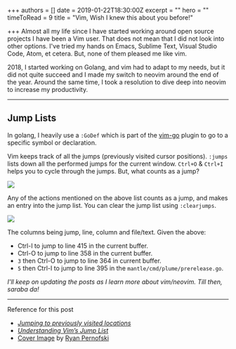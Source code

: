 +++
authors = []
date = 2019-01-22T18:30:00Z
excerpt = ""
hero = ""
timeToRead = 9
title = "Vim, Wish I knew this about you before!"

+++
Almost all my life since I have started working around open source projects I have been a Vim user. That does not mean that I did not look into other options. I've tried my hands on Emacs, Sublime Text, Visual Studio Code, Atom, et cetera. But, none of them pleased me like vim.

2018, I started working on Golang, and vim had to adapt to my needs, but it did not quite succeed and I made my switch to neovim around the end of the year. Around the same time, I took a resolution to dive deep into neovim to increase my productivity.

***

## Jump Lists

In golang, I heavily use a `:GoDef` which is part of the [vim-go](https://github.com/fatih/vim-go) plugin to go to a specific symbol or declaration.

Vim keeps track of all the jumps (previously visited cursor positions). `:jumps` lists down all the performed jumps for the current window. `Ctrl+O` & `Ctrl+I` helps you to cycle through the jumps. But, what counts as a jump?

![](https://miro.medium.com/max/880/1*6uRvwb05pLvZzoEeBbRqjA.jpeg)

Any of the actions mentioned on the above list counts as a jump, and makes an entry into the jump list. You can clear the jump list using `:clearjumps`.

![](https://miro.medium.com/max/3602/1*jC7FEbaNOeiezu5fYwMCAw.png)

The columns being jump, line, column and file/text. Given the above:

* Ctrl-I to jump to line 415 in the current buffer.
* Ctrl-O to jump to line 358 in the current buffer.
* `3` then Ctrl-O to jump to line 364 in current buffer.
* `5` then Ctrl-I to jump to line 395 in the `mantle/cmd/plume/prerelease.go`.

_I'll keep on updating the posts as I learn more about vim/neovim. Till then, saraba da!_

***

Reference for this post

* [_Jumping to previously visited locations_](http://vim.wikia.com/wiki/Jumping_to_previously_visited_locations)
* [_Understanding Vim’s Jump List_](https://medium.com/@kadek/understanding-vims-jump-list-7e1bfc72cdf0)
* [Cover Image](https://unsplash.com/photos/yCkFqXOZuLk) by [Ryan Pernofski](https://unsplash.com/@ryanpernofski)